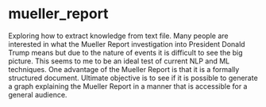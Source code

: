 # mueller_report
Exploring how to extract knowledge from text file. Many people are interested in what the Mueller Report investigation into President Donald Trump means but due to the nature of events it is difficult to see the big picture. 
This seems to me to be an ideal test of current NLP and ML techniques.
One advantage of the Mueller Report is that it is a formally structured document.
Ultimate objective is to see if it is possible to generate a graph explaining the Mueller Report in a manner that is accessible for a general audience. 
